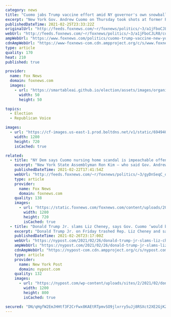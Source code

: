```yaml
---
category: news
title: "Cuomo jabs Trump vaccine effort amid NY governor's own snowballing controversies"
excerpt: "New York Gov. Andrew Cuomo on Thursday took shots at former President Donald Trump’s handling of the COVID-19 vaccine effort, as pressure on the governor mounts over sexual harassment claims and how he handled nursing home patient care in his state."
publishedDateTime: 2021-02-25T23:33:22Z
originalUrl: "http://feeds.foxnews.com/~r/foxnews/politics/~3/a1jFboCJLR8/cuomo-trump-vaccine-new-york-controversies"
webUrl: "http://feeds.foxnews.com/~r/foxnews/politics/~3/a1jFboCJLR8/cuomo-trump-vaccine-new-york-controversies"
ampWebUrl: "https://www.foxnews.com/politics/cuomo-trump-vaccine-new-york-controversies.amp"
cdnAmpWebUrl: "https://www-foxnews-com.cdn.ampproject.org/c/s/www.foxnews.com/politics/cuomo-trump-vaccine-new-york-controversies.amp"
type: article
quality: 170
heat: 210
published: true

provider:
  name: Fox News
  domain: foxnews.com
  images:
    - url: "https://smartableai.github.io/election/assets/images/organizations/foxnews.com-50x50.jpg"
      width: 50
      height: 50

topics:
  - Election
  - Republican Voice

images:
  - url: "https://cf-images.us-east-1.prod.boltdns.net/v1/static/694940094001/1c1825e5-665b-4d6e-bdd9-e3620f0df14c/006cbacc-2b51-4eab-b974-d936fecaf019/1280x720/match/image.jpg"
    width: 1280
    height: 720
    isCached: true

related:
  - title: "NY Dem says Cuomo nursing home scandal is impeachable offense, as governor blames Trump for vaccine woes"
    excerpt: "New York State Assemblyman Ron Kim – who said Gov. Andrew Cuomo threatened to ruin his career for speaking out against his mishandling of the nursing home crisis during the coronavirus pandemic – is now calling for Cuomo to face impeachment."
    publishedDateTime: 2021-02-22T17:41:54Z
    webUrl: "http://feeds.foxnews.com/~r/foxnews/politics/~3/gyDnSeqC_qc/new-york-ron-kim-cuomo-nursing-home-scandal-impeachable-offense"
    type: article
    provider:
      name: Fox News
      domain: foxnews.com
    quality: 138
    images:
      - url: "https://static.foxnews.com/foxnews.com/content/uploads/2021/02/Ron-Kim-andrew-cuomo.jpg"
        width: 1280
        height: 720
        isCached: true
  - title: "Donald Trump Jr. slams Liz Cheney, says Gov. Cuomo ‘would be in jail’ if GOP"
    excerpt: "Donald Trump Jr. on Friday trashed Rep. Liz Cheney and said New York Gov. Andrew Cuomo “would be in jail” already if he were a Republican. The former first son attacked his dad’s"
    publishedDateTime: 2021-02-26T23:17:00Z
    webUrl: "https://nypost.com/2021/02/26/donald-trump-jr-slams-liz-cheney-says-cuomo-would-be-in-jail-if-gop/"
    ampWebUrl: "https://nypost.com/2021/02/26/donald-trump-jr-slams-liz-cheney-says-cuomo-would-be-in-jail-if-gop/amp/"
    cdnAmpWebUrl: "https://nypost-com.cdn.ampproject.org/c/s/nypost.com/2021/02/26/donald-trump-jr-slams-liz-cheney-says-cuomo-would-be-in-jail-if-gop/amp/"
    type: article
    provider:
      name: New York Post
      domain: nypost.com
    quality: 132
    images:
      - url: "https://nypost.com/wp-content/uploads/sites/2/2021/02/don-trump-jr-cpac-1.jpg?quality=90&strip=all&w=1200"
        width: 1200
        height: 800
        isCached: true

secured: "DN/qHgfW2EmJHHtf3F2CrFwx8KAEtRTpmvSO9jlxrry5uJj8RSXct2XE2GjKZVIL54OfvRxMUxjExjQskfB4XtykuwQ3dipMrmGPMmMxxHppY0vmNG2Q4cpl2yzWJMpisNKDuV2UQEtXm2GuVHxyz16AgUr8shChqWuLWSjCrd0ykXNQWPZVLpd7N2J8i84Vd8lL4mJX8Pxd8hG2U3TaHhI5Sk/9jIPjqGWmhH3N6T7XSHicUdinuJ3P0x+ugLHq9FNXVf+subxiYilQRW1iJTYo+tm2oRnjVAhYCI9x5uMc1rzdCXC8rZEJIjx6xUbmiou86NpDUT3mUQ+VSMFBVWCSwHzZz8gCyGYrSau3mQE=;a1Musd56OsTLEgSZD864Pw=="
---
```


